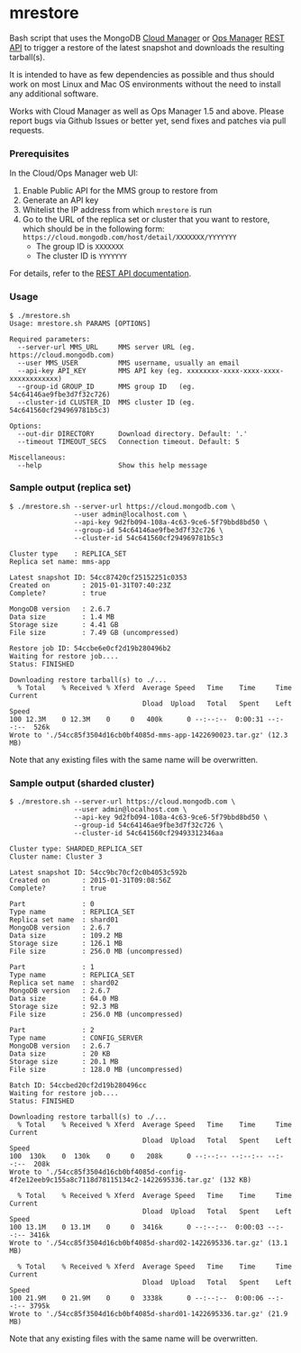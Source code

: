 # mrestore

Bash script that uses the MongoDB [Cloud Manager](https://cloud.mongodb.com/) or
[Ops Manager](https://docs.opsmanager.mongodb.com)
[REST API](https://docs.opsmanager.mongodb.com/current/reference/api/) to
trigger a restore of the latest snapshot and downloads the resulting
tarball(s).

It is intended to have as few dependencies as possible and thus should work on
most Linux and Mac OS environments without the need to install any additional
software.

Works with Cloud Manager as well as Ops Manager 1.5 and above. Please report
bugs via Github Issues or better yet, send fixes and patches via pull requests.

### Prerequisites

In the Cloud/Ops Manager web UI:

  1. Enable Public API for the MMS group to restore from
  2. Generate an API key
  3. Whitelist the IP address from which `mrestore` is run
  4. Go to the URL of the replica set or cluster that you want to restore,
     which should be in the following form:
     `https://cloud.mongodb.com/host/detail/XXXXXXX/YYYYYYY`
     - The group ID is `XXXXXXX`
     - The cluster ID is `YYYYYYY`

For details, refer to the [REST API documentation](https://docs.cloud.mongodb.com//tutorial/enable-public-api/).

### Usage

    $ ./mrestore.sh
    Usage: mrestore.sh PARAMS [OPTIONS]

    Required parameters:
      --server-url MMS_URL     MMS server URL (eg. https://cloud.mongodb.com)
      --user MMS_USER          MMS username, usually an email
      --api-key API_KEY        MMS API key (eg. xxxxxxxx-xxxx-xxxx-xxxx-xxxxxxxxxxxx)
      --group-id GROUP_ID      MMS group ID   (eg. 54c64146ae9fbe3d7f32c726)
      --cluster-id CLUSTER_ID  MMS cluster ID (eg. 54c641560cf294969781b5c3)

    Options:
      --out-dir DIRECTORY      Download directory. Default: '.'
      --timeout TIMEOUT_SECS   Connection timeout. Default: 5

    Miscellaneous:
      --help                   Show this help message


### Sample output (replica set)

    $ ./mrestore.sh --server-url https://cloud.mongodb.com \
                    --user admin@localhost.com \
                    --api-key 9d2fb094-108a-4c63-9ce6-5f79bbd8bd50 \
                    --group-id 54c64146ae9fbe3d7f32c726 \
                    --cluster-id 54c641560cf294969781b5c3

    Cluster type    : REPLICA_SET
    Replica set name: mms-app

    Latest snapshot ID: 54cc87420cf25152251c0353
    Created on        : 2015-01-31T07:40:23Z
    Complete?         : true

    MongoDB version   : 2.6.7
    Data size         : 1.4 MB
    Storage size      : 4.41 GB
    File size         : 7.49 GB (uncompressed)

    Restore job ID: 54ccbe6e0cf2d19b280496b2
    Waiting for restore job....
    Status: FINISHED

    Downloading restore tarball(s) to ./...
      % Total    % Received % Xferd  Average Speed   Time    Time     Time  Current
                                     Dload  Upload   Total   Spent    Left  Speed
    100 12.3M    0 12.3M    0     0   400k      0 --:--:--  0:00:31 --:--:--  526k
    Wrote to './54cc85f3504d16cb0bf4085d-mms-app-1422690023.tar.gz' (12.3 MB)

Note that any existing files with the same name will be overwritten.

### Sample output (sharded cluster)

    $ ./mrestore.sh --server-url https://cloud.mongodb.com \
                    --user admin@localhost.com \
                    --api-key 9d2fb094-108a-4c63-9ce6-5f79bbd8bd50 \
                    --group-id 54c64146ae9fbe3d7f32c726 \
                    --cluster-id 54c641560cf29493312346aa

    Cluster type: SHARDED_REPLICA_SET
    Cluster name: Cluster 3

    Latest snapshot ID: 54cc9bc70cf2c0b4053c592b
    Created on        : 2015-01-31T09:08:56Z
    Complete?         : true

    Part              : 0
    Type name         : REPLICA_SET
    Replica set name  : shard01
    MongoDB version   : 2.6.7
    Data size         : 109.2 MB
    Storage size      : 126.1 MB
    File size         : 256.0 MB (uncompressed)

    Part              : 1
    Type name         : REPLICA_SET
    Replica set name  : shard02
    MongoDB version   : 2.6.7
    Data size         : 64.0 MB
    Storage size      : 92.3 MB
    File size         : 256.0 MB (uncompressed)

    Part              : 2
    Type name         : CONFIG_SERVER
    MongoDB version   : 2.6.7
    Data size         : 20 KB
    Storage size      : 20.1 MB
    File size         : 128.0 MB (uncompressed)

    Batch ID: 54ccbed20cf2d19b280496cc
    Waiting for restore job....
    Status: FINISHED

    Downloading restore tarball(s) to ./...
      % Total    % Received % Xferd  Average Speed   Time    Time     Time  Current
                                     Dload  Upload   Total   Spent    Left  Speed
    100  130k    0  130k    0     0   208k      0 --:--:-- --:--:-- --:--:--  208k
    Wrote to './54cc85f3504d16cb0bf4085d-config-4f2e12eeb9c155a8c7118d78115134c2-1422695336.tar.gz' (132 KB)

      % Total    % Received % Xferd  Average Speed   Time    Time     Time  Current
                                     Dload  Upload   Total   Spent    Left  Speed
    100 13.1M    0 13.1M    0     0  3416k      0 --:--:--  0:00:03 --:--:-- 3416k
    Wrote to './54cc85f3504d16cb0bf4085d-shard02-1422695336.tar.gz' (13.1 MB)

      % Total    % Received % Xferd  Average Speed   Time    Time     Time  Current
                                     Dload  Upload   Total   Spent    Left  Speed
    100 21.9M    0 21.9M    0     0  3338k      0 --:--:--  0:00:06 --:--:-- 3795k
    Wrote to './54cc85f3504d16cb0bf4085d-shard01-1422695336.tar.gz' (21.9 MB)

Note that any existing files with the same name will be overwritten.
